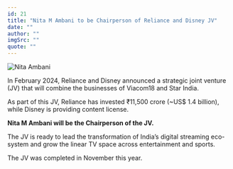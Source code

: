 ```yaml
---
id: 21
title: "Nita M Ambani to be Chairperson of Reliance and Disney JV"
date: ""
author: ""
imgSrc: ""
quote: ""
---
```

<img src="img/articles/NMA.jpg" alt="Nita Ambani" class="mx-auto d-block p-2 float-md-end p-2" title="Nita Ambani">


In February 2024, Reliance and Disney announced a strategic joint venture (JV) that will combine the businesses of Viacom18 and Star India.

As part of this JV, Reliance has invested ₹11,500 crore (~US$ 1.4 billion), while Disney is providing content license.

**Nita M Ambani will be the Chairperson of the JV.**

The JV is ready to lead the transformation of India’s digital streaming eco-system and grow the linear TV space across entertainment and sports.

The JV was completed in November this year.